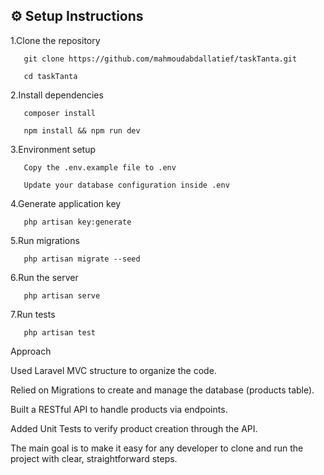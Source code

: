 

## ⚙️ Setup Instructions

  1.Clone the repository

       git clone https://github.com/mahmoudabdallatief/taskTanta.git
      
       cd taskTanta
      
   2.Install dependencies

       composer install
      
       npm install && npm run dev
      
   3.Environment setup

       Copy the .env.example file to .env
      
       Update your database configuration inside .env
       
   4.Generate application key

       php artisan key:generate
       
   5.Run migrations

       php artisan migrate --seed
       
   6.Run the server

       php artisan serve
       
   7.Run tests

       php artisan test
       
   
   Approach
   
   Used Laravel MVC structure to organize the code.
   
   Relied on Migrations to create and manage the database (products table).
   
   Built a RESTful API to handle products via endpoints.
   
   Added Unit Tests to verify product creation through the API.
   
   The main goal is to make it easy for any developer to clone and run the project with clear, straightforward steps.
   

       
       

